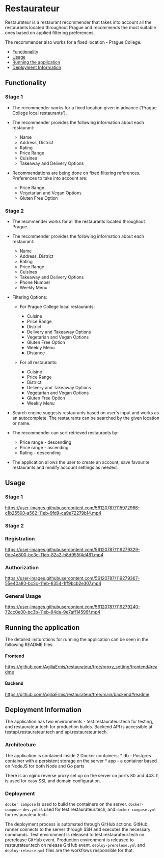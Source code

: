 # Restaurateur
Restaurateur is a restaurant recommender that takes
into account all the restaurants located
throughout Prague and recommends the most suitable
ones based on applied filtering preferences.

The recommender also works for a fixed location - Prague College.

- [Functionality](#functionality)
- [Usage](#usage)
- [Running the application](#running-the-application)
- [Deployment Information](#deployment-information)

## Functionality

### Stage 1

* The recommender works for a fixed location
given in advance ('Prague College local restaurants').

* The recommender provides the following
information about each restaurant:
    * Name
    * Address, District
    * Rating
    * Price Range
    * Cuisines
    * Takeaway and Delivery Options

* Recommendations are being done on fixed filtering references.
Preferences to take into account are:
    * Price Range
    * Vegetarian and Vegan Options
    * Gluten Free Option

### Stage 2

* The recmmender works for all the restaurants
located throughout Prague.

* The recommender provides the following
information about each restaurant:
    * Name
    * Address, District
    * Rating
    * Price Range
    * Cuisines
    * Takeaway and Delivery Options
    * Phone Number
    * Weekly Menu

* Filtering Options:

    * For Prague College local restaurants:
        * Cuisine
        * Price Range
        * District
        * Delivery and Takeaway Options
        * Vegetarian and Vegan Options
        * Gluten Free Option
        * Weekly Menu
        * Distance

    * For all restaurants:
        * Cuisine
        * Price Range
        * District
        * Delivery and Takeaway Options
        * Vegetarian and Vegan Options
        * Gluten Free Option
        * Weekly Menu

* Search engine suggests restaurants based on user's input and
works as an autocomplete.
The restaurants can be searched by the given location or name.

* The recommender can sort retrieved restaurants
by:
    * Price range - descending
    * Price range - ascending
    * Rating - descending

* The application allows the user to create an account,
save favourite restaurants and modify account settings as needed.

## Usage

### Stage 1

https://user-images.githubusercontent.com/56120787/115972966-c1b25500-a562-11eb-9fd9-ca9e72279b14.mp4

### Stage 2

### Registration

https://user-images.githubusercontent.com/56120787/119279329-0dc4e800-bc3c-11eb-82a2-b8d955f4d481.mp4

### Authorization

https://user-images.githubusercontent.com/56120787/119279367-55e40a80-bc3c-11eb-8354-1ff9bcb2e307.mp4

### General Usage

https://user-images.githubusercontent.com/56120787/119279240-72cc0e00-bc3b-11eb-94de-9e7aff14596f.mp4

## Running the application

The detailed insturctions for running the application
can be seen in the following README files:

#### Frontend

https://github.com/AgiliaErnis/restaurateur/tree/proxy_setting/frontend#readme

#### Backend

https://github.com/AgiliaErnis/restaurateur/tree/main/backend#readme

## Deployment Information
The application has two environments - test.restaurateur.tech for testing, and restaurateur.tech for production builds. Backend API is accessible at testapi.restaurateur.tech and api.restaurateur.tech.

### Architecture
 
The application is contained inside 2 Docker containers:
    * db - Postgres container with a persistent storage on the server
    * app - a container based on NodeJS for both Node and Go parts

There is an nginx reverse proxy set up on the server on ports 80 and 443. It is used for easy SSL and domain configuration. 

### Deployment

`docker compose` is used to build the containers on the server. `docker-compose-dev.yml` is used for test.restaurateur.tech, and `docker-compose.yml` for restaurateur.tech.

The deployment process is automated through GitHub actions. GitHub runner connects to the server through SSH and executes the necessary commands. Test environment is released to test.restaurateur.tech on prerelease GitHub event. Production environment is released to restaurateur.tech on release GitHub event. `deploy-prerelese.yml` and `deploy-release.yml` files are the workflows responsible for that. 
